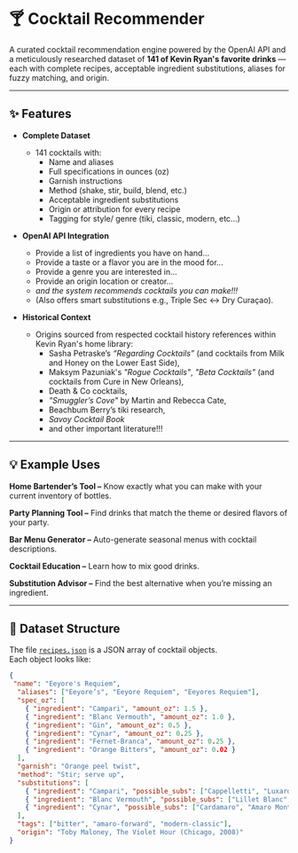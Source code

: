 # 🍸 Cocktail Recommender

A curated cocktail recommendation engine powered by the OpenAI API and a meticulously researched dataset of **141 of Kevin Ryan's favorite drinks** — each with complete recipes, acceptable ingredient substitutions, aliases for fuzzy matching, and origin.

---

## ✨ Features

- **Complete Dataset**  
  - 141 cocktails with:
    - Name and aliases
    - Full specifications in ounces (oz)
    - Garnish instructions
    - Method (shake, stir, build, blend, etc.)
    - Acceptable ingredient substitutions
    - Origin or attribution for every recipe
    - Tagging for style/ genre (tiki, classic, modern, etc...)

- **OpenAI API Integration**  
  - Provide a list of ingredients you have on hand... 
  - Provide a taste or a flavor you are in the mood for...
  - Provide a genre you are interested in...
  - Provide an origin location or creator...
  - *and the system recommends cocktails you can make!!!* 
  - (Also offers smart substitutions e.g., Triple Sec ↔ Dry Curaçao).

- **Historical Context**  
  - Origins sourced from respected cocktail history references within Kevin Ryan's home library:
    - Sasha Petraske’s *“Regarding Cocktails”* (and cocktails from Milk and Honey on the Lower East Side),
    - Maksym Pazuniak's *"Rogue Cocktails"*, *"Beta Cocktails"* (and cocktails from Cure in New Orleans),
    - Death & Co cocktails,
    - *"Smuggler’s Cove"* by Martin and Rebecca Cate,
    - Beachbum Berry’s tiki research,
    - *Savoy Cocktail Book*
    - and other important literature!!!

---

## 💡 Example Uses
**Home Bartender’s Tool –** Know exactly what you can make with your current inventory of bottles.

**Party Planning Tool –** Find drinks that match the theme or desired flavors of your party.

**Bar Menu Generator –** Auto-generate seasonal menus with cocktail descriptions.

**Cocktail Education –** Learn how to mix good drinks.

**Substitution Advisor –** Find the best alternative when you’re missing an ingredient.

---

## 📂 Dataset Structure

The file [`recipes.json`](recipes.json) is a JSON array of cocktail objects.  
Each object looks like:

```json
{
 "name": "Eeyore's Requiem",
  "aliases": ["Eeyore’s", "Eeyore Requiem", "Eeyores Requiem"],
  "spec_oz": [
    { "ingredient": "Campari", "amount_oz": 1.5 },
    { "ingredient": "Blanc Vermouth", "amount_oz": 1.0 },
    { "ingredient": "Gin", "amount_oz": 0.5 },
    { "ingredient": "Cynar", "amount_oz": 0.25 },
    { "ingredient": "Fernet-Branca", "amount_oz": 0.25 },
    { "ingredient": "Orange Bitters", "amount_oz": 0.02 }
  ],
  "garnish": "Orange peel twist",
  "method": "Stir; serve up",
  "substitutions": [
    { "ingredient": "Campari", "possible_subs": ["Cappelletti", "Luxardo Bitter", "Gancia Bitter"] },
    { "ingredient": "Blanc Vermouth", "possible_subs": ["Lillet Blanc", "Cocchi Americano"] },
    { "ingredient": "Cynar", "possible_subs": ["Cardamaro", "Amaro Montenegro"] }
  ],
  "tags": ["bitter", "amaro-forward", "modern-classic"],
  "origin": "Toby Maloney, The Violet Hour (Chicago, 2008)"
}
